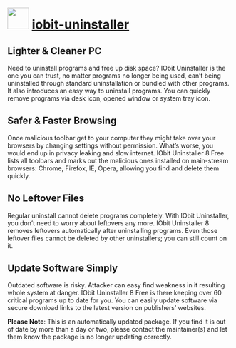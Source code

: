 ﻿# <img src="https://cdn.jsdelivr.net/gh/mkevenaar/chocolatey-packages@fa5af738fb52d32c4c8778f7ac39077787c4653e/icons/iobit-uninstaller.png" width="48" height="48"/> [iobit-uninstaller](https://chocolatey.org/packages/iobit-uninstaller)

## Lighter & Cleaner PC

Need to uninstall programs and free up disk space? IObit Uninstaller is the one you can trust, no matter programs no longer being used, can’t being uninstalled through standard uninstallation or bundled with other programs. It also introduces an easy way to uninstall programs. You can quickly remove programs via desk icon, opened window or system tray icon.

## Safer & Faster Browsing

Once malicious toolbar get to your computer they might take over your browsers by changing settings without permission. What’s worse, you would end up in privacy leaking and slow internet. IObit Uninstaller 8 Free lists all toolbars and marks out the malicious ones installed on main-stream browsers: Chrome, Firefox, IE, Opera, allowing you find and delete them quickly.

## No Leftover Files

Regular uninstall cannot delete programs completely. With IObit Uninstaller, you don’t need to worry about leftovers any more. IObit Uninstaller 8 removes leftovers automatically after uninstalling programs. Even those leftover files cannot be deleted by other uninstallers; you can still count on it.

## Update Software Simply

Outdated software is risky. Attacker can easy find weakness in it resulting whole system at danger. IObit Uninstaller 8 Free is there keeping over 60 critical programs up to date for you. You can easily update software via secure download links to the latest version on publishers’ websites.

**Please Note**: This is an automatically updated package. If you find it is
out of date by more than a day or two, please contact the maintainer(s) and
let them know the package is no longer updating correctly.
